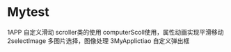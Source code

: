 # Mytest
1APP 自定义滑动 scroller类的使用 computerScoll使用，属性动画实现平滑移动
2selectImage 多图片选择，图像处理
3MyApplictiao 自定义弹出框
